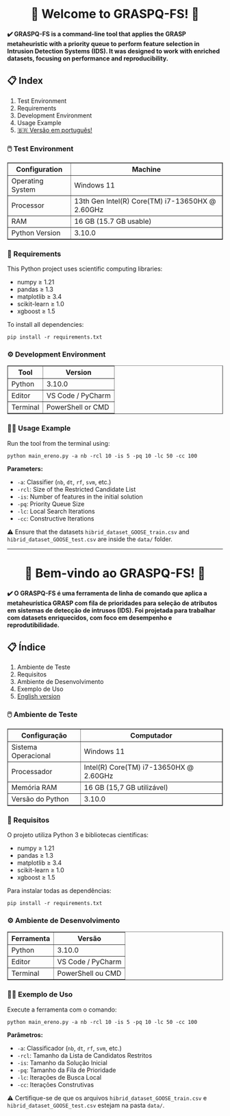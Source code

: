 <h1 align="center">📌 Welcome to GRASPQ-FS! 📌</h1>

<h4 align="left">
✔️ GRASPQ-FS is a command-line tool that applies the GRASP metaheuristic with a priority queue to perform feature selection in Intrusion Detection Systems (IDS). It was designed to work with enriched datasets, focusing on performance and reproducibility.
</h4>

<h2>📋 Index</h2>
<ol>
  <li>Test Environment</li>
  <li>Requirements</li>
  <li>Development Environment</li>
  <li>Usage Example</li>
  <li><a href="#portuguese">🇧🇷 Versão em português!</a></li>
</ol>

<h3>🖱️ Test Environment</h3>
<table border="1">
<tr><th>Configuration</th><th>Machine</th></tr>
<tr><td>Operating System</td><td>Windows 11</td></tr>
<tr><td>Processor</td><td>13th Gen Intel(R) Core(TM) i7-13650HX @ 2.60GHz</td></tr>
<tr><td>RAM</td><td>16 GB (15.7 GB usable)</td></tr>
<tr><td>Python Version</td><td>3.10.0</td></tr>
</table>

<h3>📝 Requirements</h3>
<p>This Python project uses scientific computing libraries:</p>
<ul>
  <li>numpy ≥ 1.21</li>
  <li>pandas ≥ 1.3</li>
  <li>matplotlib ≥ 3.4</li>
  <li>scikit-learn ≥ 1.0</li>
  <li>xgboost ≥ 1.5</li>
</ul>

<p>To install all dependencies:</p>
<pre><code>pip install -r requirements.txt</code></pre>

<h3>⚙️ Development Environment</h3>
<table border="1">
<tr><th>Tool</th><th>Version</th></tr>
<tr><td>Python</td><td>3.10.0</td></tr>
<tr><td>Editor</td><td>VS Code / PyCharm</td></tr>
<tr><td>Terminal</td><td>PowerShell or CMD</td></tr>
</table>

<h3>👨‍💻 Usage Example</h3>
<p>Run the tool from the terminal using:</p>
<pre><code>python main_ereno.py -a nb -rcl 10 -is 5 -pq 10 -lc 50 -cc 100</code></pre>

<p><strong>Parameters:</strong></p>
<ul>
  <li><code>-a</code>: Classifier (<code>nb</code>, <code>dt</code>, <code>rf</code>, <code>svm</code>, etc.)</li>
  <li><code>-rcl</code>: Size of the Restricted Candidate List</li>
  <li><code>-is</code>: Number of features in the initial solution</li>
  <li><code>-pq</code>: Priority Queue Size</li>
  <li><code>-lc</code>: Local Search Iterations</li>
  <li><code>-cc</code>: Constructive Iterations</li>
</ul>

<p>⚠️ Ensure that the datasets <code>hibrid_dataset_GOOSE_train.csv</code> and <code>hibrid_dataset_GOOSE_test.csv</code> are inside the <code>data/</code> folder.</p>

<hr>

<a name="portuguese"></a>
<h1 align="center">📌 Bem-vindo ao GRASPQ-FS! 📌</h1>

<h4 align="left">
✔️ O GRASPQ-FS é uma ferramenta de linha de comando que aplica a metaheurística GRASP com fila de prioridades para seleção de atributos em sistemas de detecção de intrusos (IDS). Foi projetada para trabalhar com datasets enriquecidos, com foco em desempenho e reprodutibilidade.
</h4>

<h2>📋 Índice</h2>
<ol>
  <li>Ambiente de Teste</li>
  <li>Requisitos</li>
  <li>Ambiente de Desenvolvimento</li>
  <li>Exemplo de Uso</li>
  <li><a href="#english-version">English version</a></li>
</ol>

<h3>🖱️ Ambiente de Teste</h3>
<table border="1">
<tr><th>Configuração</th><th>Computador</th></tr>
<tr><td>Sistema Operacional</td><td>Windows 11</td></tr>
<tr><td>Processador</td><td>Intel(R) Core(TM) i7-13650HX @ 2.60GHz</td></tr>
<tr><td>Memória RAM</td><td>16 GB (15,7 GB utilizável)</td></tr>
<tr><td>Versão do Python</td><td>3.10.0</td></tr>
</table>

<h3>📝 Requisitos</h3>
<p>O projeto utiliza Python 3 e bibliotecas científicas:</p>
<ul>
  <li>numpy ≥ 1.21</li>
  <li>pandas ≥ 1.3</li>
  <li>matplotlib ≥ 3.4</li>
  <li>scikit-learn ≥ 1.0</li>
  <li>xgboost ≥ 1.5</li>
</ul>

<p>Para instalar todas as dependências:</p>
<pre><code>pip install -r requirements.txt</code></pre>

<h3>⚙️ Ambiente de Desenvolvimento</h3>
<table border="1">
<tr><th>Ferramenta</th><th>Versão</th></tr>
<tr><td>Python</td><td>3.10.0</td></tr>
<tr><td>Editor</td><td>VS Code / PyCharm</td></tr>
<tr><td>Terminal</td><td>PowerShell ou CMD</td></tr>
</table>

<h3>👨‍💻 Exemplo de Uso</h3>
<p>Execute a ferramenta com o comando:</p>
<pre><code>python main_ereno.py -a nb -rcl 10 -is 5 -pq 10 -lc 50 -cc 100</code></pre>

<p><strong>Parâmetros:</strong></p>
<ul>
  <li><code>-a</code>: Classificador (<code>nb</code>, <code>dt</code>, <code>rf</code>, <code>svm</code>, etc.)</li>
  <li><code>-rcl</code>: Tamanho da Lista de Candidatos Restritos</li>
  <li><code>-is</code>: Tamanho da Solução Inicial</li>
  <li><code>-pq</code>: Tamanho da Fila de Prioridade</li>
  <li><code>-lc</code>: Iterações de Busca Local</li>
  <li><code>-cc</code>: Iterações Construtivas</li>
</ul>

<p>⚠️ Certifique-se de que os arquivos <code>hibrid_dataset_GOOSE_train.csv</code> e <code>hibrid_dataset_GOOSE_test.csv</code> estejam na pasta <code>data/</code>.</p>

</body>
</html>
